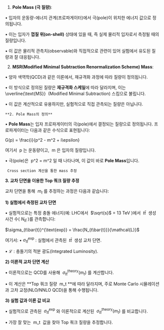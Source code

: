 1. **Pole Mass (극 질량)**:

• 입자의 운동량-에너지 관계(프로파게이터)에서 극(pole)이 위치한 에너지 값으로 정의됩니다.

• 이는 입자가 **껍질 위(on-shell)** 상태에 있을 때, 즉 실제 물리적 입자로서 측정될 때의 질량입니다.

• 이 값은 물리적 관측치(observable)와 직접적으로 관련이 있어 실험에서 유도된 질량과 잘 대응됩니다.

2. **MSR(Modified Minimal Subtraction Renormalization Scheme) Mass**:

• 양자 색역학(QCD)과 같은 이론에서, 재규격화 과정에 따라 질량이 정의됩니다.

• 이 방식으로 정의된 질량은 **재규격화 스케일**에 따라 달라지며, 이는  \overline{\text{MS}}  (Modified Minimal Subtraction) 스킴으로 불립니다.

• 이 값은 계산적으로 유용하지만, 실험적으로 직접 관측되는 질량은 아닙니다.



	**2. Pole Mass의 정의**

  

• **Pole Mass**는 입자 프로파게이터의 극(pole)에서 결정되는 질량으로 정의됩니다. 프로파게이터는 다음과 같은 수식으로 표현됩니다:

  

G(p) = \frac{i}{p^2 - m^2 + i\epsilon}

  

여기서  p 는 운동량이고,  m 은 입자의 질량입니다.

• 극(pole)은  p^2 = m^2 일 때 나타나며, 이 값이 바로 **Pole Mass**입니다.


	 Cross section 계산을 통한 mass 추정 
**3. 교차 단면을 이용한 Top 쿼크 질량 추정**

  

교차 단면을 통해  $m_t$ 를 추정하는 과정은 다음과 같습니다:

**1) 실험에서 측정된 교차 단면**

• 실험적으로는 특정 충돌 에너지(예: LHC에서  $\sqrt{s}$ = 13  $\text{TeV}$ )에서  $t\bar{t}$  생성 사건 수( $N_{t\bar{t}}$ )를 관측합니다:

$\sigma_{t\bar{t}}^{\text{exp}} = \frac{N_{t\bar{t}}}{\mathcal{L}}$

여기서:
• $\sigma_{t\bar{t}}^{\text{exp}}$ : 실험에서 관측된  $t\bar{t}$  생성 교차 단면.

• $\mathcal{L}$ : 충돌기의 적분 광도(Integrated Luminosity).

**2) 이론적 교차 단면 계산**

• 이론적으로는 QCD를 사용해  $\sigma_{t\bar{t}}^{\text{theory}}(m_t)$ 를 계산합니다.

• 이 계산은 **Top 쿼크 질량  m_t **에 따라 달라지며, 주로 Monte Carlo 시뮬레이션과 고차 교정(NLO/NNLO QCD)을 통해 수행됩니다.

  

**3) 실험 값과 이론 값 비교**

• 실험적으로 관측된  $\sigma_{t\bar{t}}^{\text{exp}}$ 와 이론적으로 계산된  $\sigma_{t\bar{t}}^{\text{theory}}(m_t)$ 를 비교합니다.

• 가장 잘 맞는  m_t  값을 찾아 Top 쿼크 질량을 추정합니다.